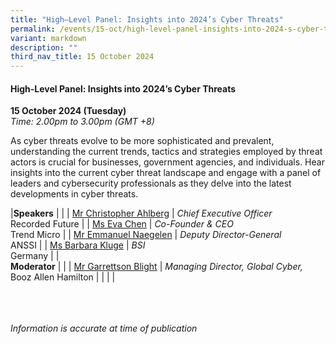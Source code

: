 ```yaml
---
title: "High–Level Panel: Insights into 2024’s Cyber Threats"
permalink: /events/15-oct/high-level-panel-insights-into-2024-s-cyber-threats/
variant: markdown
description: ""
third_nav_title: 15 October 2024
---
```

#### **High-Level Panel: Insights into 2024’s Cyber Threats**

**15 October 2024 (Tuesday)**  
*Time: 2.00pm to 3.00pm (GMT +8)*

As cyber threats evolve to be more sophisticated and prevalent, understanding the current trends, tactics and strategies employed by threat actors is crucial for businesses, government agencies, and individuals. Hear insights into the current cyber threat landscape and engage with a panel of leaders and cybersecurity professionals as they delve into the latest developments in cyber threats.

|**Speakers**          |                                                              |
| [Mr Christopher Ahlberg](/speakers/mr-christopher-ahlberg/)  | *Chief Executive Officer* <br>Recorded Future      |
| [Ms Eva Chen](/speakers/ms-eva-chen/)  | *Co-Founder &amp; CEO* <br>Trend Micro      |
| [Mr Emmanuel Naegelen](/speakers/mr-emmanuel-naegelen/)  | *Deputy Director-General* <br>ANSSI      |
| [Ms Barbara Kluge](/speakers/ms-barbara-kluge/)  | *BSI* <br>Germany      |
|<br> **Moderator**          |                                                           |
| [Mr Garrettson Blight](/speakers/mr-garrettson-blight/)  | *Managing Director, Global Cyber,*<br>Booz Allen Hamilton                |
| | |


<br><br><br>
*Information is accurate at time of publication*